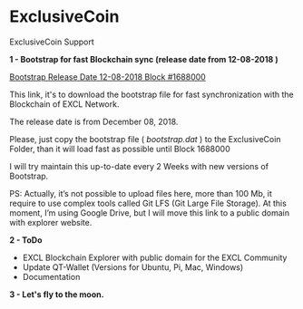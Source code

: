 # ExclusiveCoin
ExclusiveCoin Support

**1 - Bootstrap for fast Blockchain sync (release date from 12-08-2018 )**

[Bootstrap Release Date 12-08-2018
Block #1688000](https://drive.google.com/file/d/1gOZdvJDylPzzlobs3KUyPZ81IUMuJtbA/view?usp=sharing)

This link, it's to download the bootstrap file for fast synchronization with the Blockchain of EXCL Network.

The release date is from December 08, 2018.

Please, just copy the bootstrap file ( *bootstrap.dat* ) to the ExclusiveCoin Folder, than it will load fast as possible until Block 1688000

I will try maintain this up-to-date every 2 Weeks with new versions of Bootstrap. 

PS: Actually, it’s not possible to upload files here, more than 100 Mb, it require to use complex tools called Git LFS (Git Large File Storage). At this moment, I’m using Google Drive, but I will move this link to a public domain with explorer website.

**2 - ToDo**
  - EXCL Blockchain Explorer with public domain for the EXCL Community
  - Update QT-Wallet (Versions for Ubuntu, Pi, Mac, Windows)
  - Documentation
 
**3 - Let's fly to the moon.**
